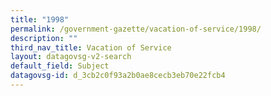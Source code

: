 ```yaml
---
title: "1998"
permalink: /government-gazette/vacation-of-service/1998/
description: ""
third_nav_title: Vacation of Service
layout: datagovsg-v2-search
default_field: Subject
datagovsg-id: d_3cb2c0f93a2b0ae8cecb3eb70e22fcb4
---
```


